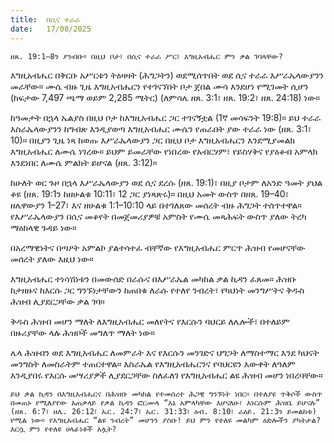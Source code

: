```yaml
---
title:  በሲና ተራራ
date:   17/08/2025
---
```


`ዘጸ. 19:1–8ን ያንብቡ። በዚህ ቦታ፣ በሲና ተራራ ሥር፣ እግዚአብሔር ምን ቃል ገባላቸው?`

እግዚአብሔር በቅርቡ አሥርቱን ትዕዛዛት (ሕግጋትን) ወደሚሰጥበት ወደ ሲና ተራራ እሥራኤላውያንን መራቸው። ሙሴ ብዙ ጊዜ እግዚአብሔርን የተገናኘበት ቦታ ጀበል ሙሳ እንደሆነ የሚገመት ሲሆን (ከፍታው 7,497 ጫማ ወይም 2,285 ሜትር) (ለምሳሌ ዘጸ. 3:1፣ ዘጸ. 19:2፣ ዘጸ. 24:18) ነው።

ከዓመታት በኋላ ኤልያስ በዚህ ቦታ ከእግዚአብሔር ጋር ተገናኝቷል (1ኛ መሳፍንት 19:8)። ይህ ተራራ እስራኤላውያንን ከግብጽ እንዲያወጣ እግዚአብሔር ሙሴን የጠራበት ያው ተራራ ነው (ዘጸ. 3:1፣ 10)። በዚያን ጊዜ ነጻ ከወጡ እሥራኤላውያን ጋር በዚህ ቦታ እግዚአብሔርን እንደሚያመልክ እግዚአብሔር ለሙሴ ነገረው። ይህም ይመራቸው የነበረው የአብርሃም፣ የይስሃቅና የያዕቆብ አምላክ እንደነበር ለሙሴ ምልክት ይሆናል (ዘጸ. 3:12)።

ከሁለት ወር ጉዞ በኋላ እሥራኤላውያን ወደ ሲና ደረሱ (ዘጸ. 19:1)፣ በዚያ ቦታም ለአንድ ዓመት ያህል ቆዩ (ዘጸ. 19:1ን ከዘሁልቁ 10:11፣ 12 ጋር ያነጻጽሩ)። በዚህ አመት ውስጥ በዘጸ. 19–40፣ ዘሌዋውያን 1–27፣ እና ዘሁልቁ 1:1–10:10 ላይ በተገለጸው መሰረት ብዙ ሕግጋት ተሰጥተዋል። የእሥራኤላውያን በሲና መቆየት በመጀመሪያዎቹ አምስት የሙሴ መጻሕፍት ውስጥ ያለው ትረካ ማዕከላዊ ጉዳይ ነው።

በአረማዊነትና በጣዖት አምልኮ ያልተሳተፈ ብቸኛው የእግዚአብሔር ምርጥ ሕዝብ የመሆናቸው መሰረት ያለው እዚህ ነው።

እግዚአብሔር ተነሳሽነቱን በመውሰድ በራሱና በእሥራኤል መካከል ቃል ኪዳን ፈጸመ። ሕዝቡ ከታዘዙና ከእርሱ ጋር ግንኙነታቸውን ከጠበቁ ለራሱ የተለየ ንብረት፣ የካህነት መንግሥትና ቅዱስ ሕዝብ ሊያደርጋቸው ቃል ገባ።

ቅዱስ ሕዝብ መሆን ማለት ለእግዚአብሔር መለየትና የእርሱን ባህርይ ለሌሎች፣ በተለይም በዙሪያቸው ላሉ ሕዝቦች መግለጥ ማለት ነው።

ሌላ ሕዝብን ወደ እግዚአብሔር ለመምራት እና የእርሱን መንገድና ህግጋት ለማስተማር እንደ ካህናት መንግስት ለመስራትም ተጠርተዋል። እስራኤል የእግዚአብሔርንና የባህርዩን እውቀት ለዓለም እንዲያበሩ የእርሱ መሣሪያዎች ሊያደርጋቸው ስለፈለገ የእግዚአብሔር ልዩ ሕዝብ መሆን ነበረባቸው።

`ይህ ቃል ኪዳን በእግዚአብሔርና በሕዝቡ መካከል የተመሰረተ ሕጋዊ ግንኙነት ነበር። በተለያዩ ጥቅሶች ውስጥ በመጠኑ የሚለያየው አጠቃላይ የቃል ኪዳን ፎርሙላ “እኔ አምላካቸው እሆናለሁ፣ እነርሱም ሕዝቤ ይሆናሉ” (ዘጸ. 6:7፣ ዘሌ. 26:12፣ ኤር. 24:7፣ ኤር. 31:33፣ ዕብ. 8:10፣ ራዕይ. 21:3ን ይመልከቱ) የሚል ነው። የእግዚአብሔር “ልዩ ንብረት” መሆንን ያስቡ! ይህ ምን የተለዩ መልካም ዕድሎችን ያካትታል? እርሷ ምን የተለዩ ሀላፊነቶች አሏት?`